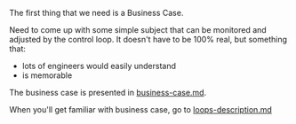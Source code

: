 The first thing that we need is a Business Case. 

Need to come up with some simple subject that can be monitored and adjusted by the control loop. It doesn't have to be 100% real, but something that:

- lots of engineers would easily understand
- is memorable 

The business case is presented in [business-case.md](business-case.md).

When you'll get familiar with business case, go to [loops-description.md](loops-description.md)
